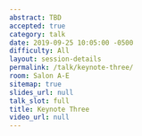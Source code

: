```yaml
---
abstract: TBD
accepted: true
category: talk
date: 2019-09-25 10:05:00 -0500
difficulty: All
layout: session-details
permalink: /talk/keynote-three/
room: Salon A-E
sitemap: true
slides_url: null
talk_slot: full
title: Keynote Three
video_url: null
---
```

